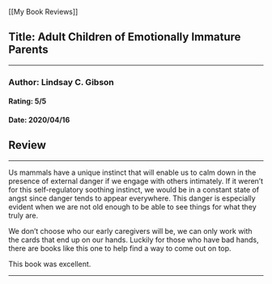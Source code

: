 [[My Book Reviews]]

 
 ## Title: Adult Children of Emotionally Immature Parents
 ---
 ### Author: Lindsay C. Gibson
 #### Rating: 5/5
 #### Date: 2020/04/16


 ## Review
 ---
 Us mammals have a unique instinct that will enable us to calm down in the presence of external danger if we engage with others intimately. If it weren’t for this self-regulatory soothing instinct, we would be in a constant state of angst since danger tends to appear everywhere. This danger is especially evident when we are not old enough to be able to see things for what they truly are.   
  
We don’t choose who our early caregivers will be, we can only work with the cards that end up on our hands. Luckily for those who have bad hands, there are books like this one to help find a way to come out on top.  
  
This book was excellent.  




 ---
 